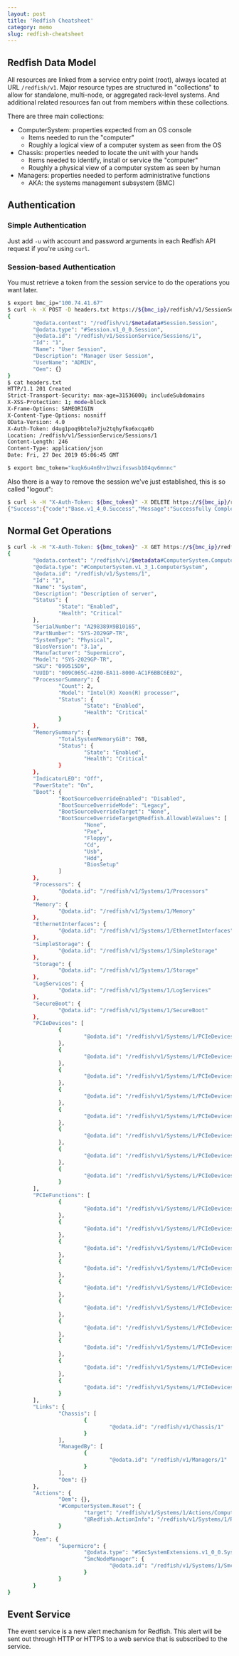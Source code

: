 ```yaml
---
layout: post
title: 'Redfish Cheatsheet'
category: memo
slug: redfish-cheatsheet
---
```

## Redfish Data Model

All resources are linked from a service entry point (root), always located at
URL `/redfish/v1`. Major resource types are structured in "collections" to allow
for standalone, multi-node, or aggregated rack-level systems. And additional
related resources fan out from members within these collections.

There are three main collections:

-  ComputerSystem: properties expected from an OS console
   -  Items needed to run the "computer"
   -  Roughly a logical view of a computer system as seen from the OS
-  Chassis: properties needed to locate the unit with your hands
   -  Items needed to identify, install or service the "computer"
   -  Roughly a physical view of a computer system as seen by human
-  Managers: properties needed to perform administrative functions
   -  AKA: the systems management subsystem (BMC)

## Authentication

### Simple Authentication

Just add `-u` with account and password arguments in each Redfish API request if
you're using `curl`.

### Session-based Authentication

You must retrieve a token from the session service to do the operations you want
later.

```bash
$ export bmc_ip="100.74.41.67"
$ curl -k -X POST -D headers.txt https://${bmc_ip}/redfish/v1/SessionService/Sessions -d '{"UserName": "ADMIN", "Password": "ADMIN"}'
{
        "@odata.context": "/redfish/v1/$metadata#Session.Session",
        "@odata.type": "#Session.v1_0_0.Session",
        "@odata.id": "/redfish/v1/SessionService/Sessions/1",
        "Id": "1",
        "Name": "User Session",
        "Description": "Manager User Session",
        "UserName": "ADMIN",
        "Oem": {}
}
$ cat headers.txt
HTTP/1.1 201 Created
Strict-Transport-Security: max-age=31536000; includeSubdomains
X-XSS-Protection: 1; mode=block
X-Frame-Options: SAMEORIGIN
X-Content-Type-Options: nosniff
OData-Version: 4.0
X-Auth-Token: d4ug1poq9btelo7ju2tqhyfko6xcqa0b
Location: /redfish/v1/SessionService/Sessions/1
Content-Length: 246
Content-Type: application/json
Date: Fri, 27 Dec 2019 05:06:45 GMT

$ export bmc_token="kuqk6u4n6hv1hwzifxswsb104qv6mnnc"
```

Also there is a way to remove the session we've just established, this is so
called "logout":

```bash
$ curl -k -H "X-Auth-Token: ${bmc_token}" -X DELETE https://${bmc_ip}/redfish/v1/SessionService/Sessions/1
{"Success":{"code":"Base.v1_4_0.Success","Message":"Successfully Completed Request."}}
```

## Normal Get Operations

```bash
$ curl -k -H "X-Auth-Token: ${bmc_token}" -X GET https://${bmc_ip}/redfish/v1/Systems/1
{
        "@odata.context": "/redfish/v1/$metadata#ComputerSystem.ComputerSystem",
        "@odata.type": "#ComputerSystem.v1_3_1.ComputerSystem",
        "@odata.id": "/redfish/v1/Systems/1",
        "Id": "1",
        "Name": "System",
        "Description": "Description of server",
        "Status": {
                "State": "Enabled",
                "Health": "Critical"
        },
        "SerialNumber": "A298389X9B10165",
        "PartNumber": "SYS-2029GP-TR",
        "SystemType": "Physical",
        "BiosVersion": "3.1a",
        "Manufacturer": "Supermicro",
        "Model": "SYS-2029GP-TR",
        "SKU": "099515D9",
        "UUID": "009C065C-4200-EA11-8000-AC1F6BBC6E02",
        "ProcessorSummary": {
                "Count": 2,
                "Model": "Intel(R) Xeon(R) processor",
                "Status": {
                        "State": "Enabled",
                        "Health": "Critical"
                }
        },
        "MemorySummary": {
                "TotalSystemMemoryGiB": 768,
                "Status": {
                        "State": "Enabled",
                        "Health": "Critical"
                }
        },
        "IndicatorLED": "Off",
        "PowerState": "On",
        "Boot": {
                "BootSourceOverrideEnabled": "Disabled",
                "BootSourceOverrideMode": "Legacy",
                "BootSourceOverrideTarget": "None",
                "BootSourceOverrideTarget@Redfish.AllowableValues": [
                        "None",
                        "Pxe",
                        "Floppy",
                        "Cd",
                        "Usb",
                        "Hdd",
                        "BiosSetup"
                ]
        },
        "Processors": {
                "@odata.id": "/redfish/v1/Systems/1/Processors"
        },
        "Memory": {
                "@odata.id": "/redfish/v1/Systems/1/Memory"
        },
        "EthernetInterfaces": {
                "@odata.id": "/redfish/v1/Systems/1/EthernetInterfaces"
        },
        "SimpleStorage": {
                "@odata.id": "/redfish/v1/Systems/1/SimpleStorage"
        },
        "Storage": {
                "@odata.id": "/redfish/v1/Systems/1/Storage"
        },
        "LogServices": {
                "@odata.id": "/redfish/v1/Systems/1/LogServices"
        },
        "SecureBoot": {
                "@odata.id": "/redfish/v1/Systems/1/SecureBoot"
        },
        "PCIeDevices": [
                {
                        "@odata.id": "/redfish/v1/Systems/1/PCIeDevices/NIC1"
                },
                {
                        "@odata.id": "/redfish/v1/Systems/1/PCIeDevices/NIC2"
                },
                {
                        "@odata.id": "/redfish/v1/Systems/1/PCIeDevices/NIC3"
                },
                {
                        "@odata.id": "/redfish/v1/Systems/1/PCIeDevices/NIC4"
                },
                {
                        "@odata.id": "/redfish/v1/Systems/1/PCIeDevices/GPU1"
                },
                {
                        "@odata.id": "/redfish/v1/Systems/1/PCIeDevices/GPU2"
                },
                {
                        "@odata.id": "/redfish/v1/Systems/1/PCIeDevices/GPU3"
                },
                {
                        "@odata.id": "/redfish/v1/Systems/1/PCIeDevices/GPU4"
                }
        ],
        "PCIeFunctions": [
                {
                        "@odata.id": "/redfish/v1/Systems/1/PCIeDevices/NIC2/Functions/1"
                },
                {
                        "@odata.id": "/redfish/v1/Systems/1/PCIeDevices/NIC2/Functions/2"
                },
                {
                        "@odata.id": "/redfish/v1/Systems/1/PCIeDevices/NIC3/Functions/1"
                },
                {
                        "@odata.id": "/redfish/v1/Systems/1/PCIeDevices/NIC3/Functions/2"
                },
                {
                        "@odata.id": "/redfish/v1/Systems/1/PCIeDevices/NIC4/Functions/1"
                },
                {
                        "@odata.id": "/redfish/v1/Systems/1/PCIeDevices/NIC4/Functions/2"
                },
                {
                        "@odata.id": "/redfish/v1/Systems/1/PCIeDevices/GPU1/Functions/1"
                },
                {
                        "@odata.id": "/redfish/v1/Systems/1/PCIeDevices/GPU2/Functions/1"
                },
                {
                        "@odata.id": "/redfish/v1/Systems/1/PCIeDevices/GPU3/Functions/1"
                },
                {
                        "@odata.id": "/redfish/v1/Systems/1/PCIeDevices/GPU4/Functions/1"
                }
        ],
        "Links": {
                "Chassis": [
                        {
                                "@odata.id": "/redfish/v1/Chassis/1"
                        }
                ],
                "ManagedBy": [
                        {
                                "@odata.id": "/redfish/v1/Managers/1"
                        }
                ],
                "Oem": {}
        },
        "Actions": {
                "Oem": {},
                "#ComputerSystem.Reset": {
                        "target": "/redfish/v1/Systems/1/Actions/ComputerSystem.Reset",
                        "@Redfish.ActionInfo": "/redfish/v1/Systems/1/ResetActionInfo"
                }
        },
        "Oem": {
                "Supermicro": {
                        "@odata.type": "#SmcSystemExtensions.v1_0_0.System",
                        "SmcNodeManager": {
                                "@odata.id": "/redfish/v1/Systems/1/SmcNodeManager"
                        }
                }
        }
}
```

## Event Service

The event service is a new alert mechanism for Redfish. This alert will be sent
out through HTTP or HTTPS to a web service that is subscribed to the service.
